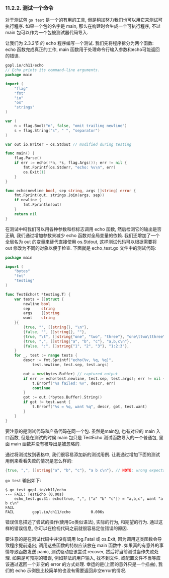 ### 11.2.2. 测试一个命令


对于测试包 `go test` 是一个的有用的工具, 但是稍加努力我们也可以用它来测试可执行程序. 如果一个包的名字是 main, 那么在构建时会生成一个可执行程序, 不过 main 包可以作为一个包被测试器代码导入.

让我们为 2.3.2节 的 echo 程序编写一个测试. 我们先将程序拆分为两个函数: echo 函数完成真正的工作, main 函数用于处理命令行输入参数和echo可能返回的错误.

```Go
gopl.io/ch11/echo
// Echo prints its command-line arguments.
package main

import (
	"flag"
	"fmt"
	"io"
	"os"
	"strings"
)

var (
	n = flag.Bool("n", false, "omit trailing newline")
	s = flag.String("s", " ", "separator")
)

var out io.Writer = os.Stdout // modified during testing

func main() {
	flag.Parse()
	if err := echo(!*n, *s, flag.Args()); err != nil {
		fmt.Fprintf(os.Stderr, "echo: %v\n", err)
		os.Exit(1)
	}
}

func echo(newline bool, sep string, args []string) error {
	fmt.Fprint(out, strings.Join(args, sep))
	if newline {
		fmt.Fprintln(out)
	}
	return nil
}
```

在测试中吗我们可以用各种参数和标标志调用 echo 函数, 然后检测它的输出是否正确, 我们通过增加参数来减少 echo 函数对全局变量的依赖. 我们还增加了一个全局名为 out 的变量来替代直接使用 os.Stdout, 这样测试代码可以根据需要将 out 修改为不同的对象以便于检查. 下面就是 echo_test.go 文件中的测试代码:

```Go
package main

import (
	"bytes"
	"fmt"
	"testing"
)

func TestEcho(t *testing.T) {
	var tests = []struct {
		newline bool
		sep     string
		args    []string
		want    string
	}{
		{true, "", []string{}, "\n"},
		{false, "", []string{}, ""},
		{true, "\t", []string{"one", "two", "three"}, "one\ttwo\tthree\n"},
		{true, ",", []string{"a", "b", "c"}, "a,b,c\n"},
		{false, ":", []string{"1", "2", "3"}, "1:2:3"},
	}
	for _, test := range tests {
		descr := fmt.Sprintf("echo(%v, %q, %q)",
			test.newline, test.sep, test.args)

		out = new(bytes.Buffer) // captured output
		if err := echo(test.newline, test.sep, test.args); err != nil {
			t.Errorf("%s failed: %v", descr, err)
			continue
		}
		got := out.(*bytes.Buffer).String()
		if got != test.want {
			t.Errorf("%s = %q, want %q", descr, got, test.want)
		}
	}
}
```

要注意的是测试代码和产品代码在同一个包. 虽然是main包, 也有对应的 main 入口函数, 但是在测试的时候 main 包只是 TestEcho 测试函数导入的一个普通包, 里面 main 函数并没有被导出是被忽略的.

通过将测试放到表格中, 我们很容易添加新的测试用例. 让我通过增加下面的测试用例来看看失败的情况是怎么样的:

```Go
{true, ",", []string{"a", "b", "c"}, "a b c\n"}, // NOTE: wrong expectation!
```

`go test` 输出如下:

```
$ go test gopl.io/ch11/echo
--- FAIL: TestEcho (0.00s)
    echo_test.go:31: echo(true, ",", ["a" "b" "c"]) = "a,b,c", want "a b c\n"
FAIL
FAIL        gopl.io/ch11/echo         0.006s
```

错误信息描述了尝试的操作(使用Go类似语法), 实际的行为, 和期望的行为. 通过这样的错误信息, 你可以在检视代码之前就很容易定位错误的原因.

要注意的是在测试代码中并没有调用 log.Fatal 或 os.Exit, 因为调用这类函数会导致程序提前退出; 调用这些函数的特权应该放在 main 函数中. 如果真的有意外的事情导致函数发送 panic, 测试驱动应该尝试 recover, 然后将当前测试当作失败处理. 如果是可预期的错误, 例如非法的用户输入, 找不到文件, 或配置文件不当等应该通过返回一个非空的 error 的方式处理. 幸运的是(上面的意外只是一个插曲), 我们的 echo 示例是比较简单的也没有需要返回非空error的情况.


